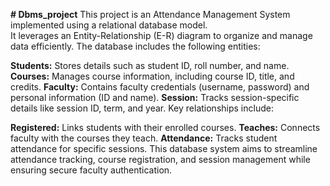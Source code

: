 **# Dbms_project**
This project is an Attendance Management System implemented using a relational database model.\
It leverages an Entity-Relationship (E-R) diagram to organize and manage data efficiently. The database includes the following entities:

**Students:** Stores details such as student ID, roll number, and name.
**Courses:** Manages course information, including course ID, title, and credits.
**Faculty:** Contains faculty credentials (username, password) and personal information (ID and name).
**Session:** Tracks session-specific details like session ID, term, and year.
Key relationships include:

**Registered:** Links students with their enrolled courses.
**Teaches:** Connects faculty with the courses they teach.
**Attendance:** Tracks student attendance for specific sessions.
This database system aims to streamline attendance tracking, course registration, and session management while ensuring secure faculty authentication.
